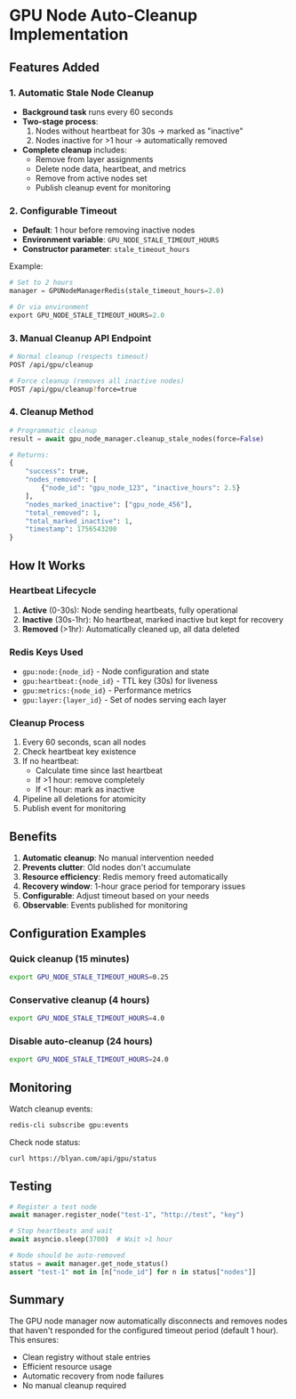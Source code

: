 # GPU Node Auto-Cleanup Implementation

## Features Added

### 1. Automatic Stale Node Cleanup
- **Background task** runs every 60 seconds
- **Two-stage process**:
  1. Nodes without heartbeat for 30s → marked as "inactive"
  2. Nodes inactive for >1 hour → automatically removed
- **Complete cleanup** includes:
  - Remove from layer assignments
  - Delete node data, heartbeat, and metrics
  - Remove from active nodes set
  - Publish cleanup event for monitoring

### 2. Configurable Timeout
- **Default**: 1 hour before removing inactive nodes
- **Environment variable**: `GPU_NODE_STALE_TIMEOUT_HOURS`
- **Constructor parameter**: `stale_timeout_hours`

Example:
```python
# Set to 2 hours
manager = GPUNodeManagerRedis(stale_timeout_hours=2.0)

# Or via environment
export GPU_NODE_STALE_TIMEOUT_HOURS=2.0
```

### 3. Manual Cleanup API Endpoint
```bash
# Normal cleanup (respects timeout)
POST /api/gpu/cleanup

# Force cleanup (removes all inactive nodes)
POST /api/gpu/cleanup?force=true
```

### 4. Cleanup Method
```python
# Programmatic cleanup
result = await gpu_node_manager.cleanup_stale_nodes(force=False)

# Returns:
{
    "success": true,
    "nodes_removed": [
        {"node_id": "gpu_node_123", "inactive_hours": 2.5}
    ],
    "nodes_marked_inactive": ["gpu_node_456"],
    "total_removed": 1,
    "total_marked_inactive": 1,
    "timestamp": 1756543200
}
```

## How It Works

### Heartbeat Lifecycle
1. **Active** (0-30s): Node sending heartbeats, fully operational
2. **Inactive** (30s-1hr): No heartbeat, marked inactive but kept for recovery
3. **Removed** (>1hr): Automatically cleaned up, all data deleted

### Redis Keys Used
- `gpu:node:{node_id}` - Node configuration and state
- `gpu:heartbeat:{node_id}` - TTL key (30s) for liveness
- `gpu:metrics:{node_id}` - Performance metrics
- `gpu:layer:{layer_id}` - Set of nodes serving each layer

### Cleanup Process
1. Every 60 seconds, scan all nodes
2. Check heartbeat key existence
3. If no heartbeat:
   - Calculate time since last heartbeat
   - If >1 hour: remove completely
   - If <1 hour: mark as inactive
4. Pipeline all deletions for atomicity
5. Publish event for monitoring

## Benefits

1. **Automatic cleanup**: No manual intervention needed
2. **Prevents clutter**: Old nodes don't accumulate
3. **Resource efficiency**: Redis memory freed automatically
4. **Recovery window**: 1-hour grace period for temporary issues
5. **Configurable**: Adjust timeout based on your needs
6. **Observable**: Events published for monitoring

## Configuration Examples

### Quick cleanup (15 minutes)
```bash
export GPU_NODE_STALE_TIMEOUT_HOURS=0.25
```

### Conservative cleanup (4 hours)
```bash
export GPU_NODE_STALE_TIMEOUT_HOURS=4.0
```

### Disable auto-cleanup (24 hours)
```bash
export GPU_NODE_STALE_TIMEOUT_HOURS=24.0
```

## Monitoring

Watch cleanup events:
```bash
redis-cli subscribe gpu:events
```

Check node status:
```bash
curl https://blyan.com/api/gpu/status
```

## Testing

```python
# Register a test node
await manager.register_node("test-1", "http://test", "key")

# Stop heartbeats and wait
await asyncio.sleep(3700)  # Wait >1 hour

# Node should be auto-removed
status = await manager.get_node_status()
assert "test-1" not in [n["node_id"] for n in status["nodes"]]
```

## Summary

The GPU node manager now automatically disconnects and removes nodes that haven't responded for the configured timeout period (default 1 hour). This ensures:
- Clean registry without stale entries
- Efficient resource usage
- Automatic recovery from node failures
- No manual cleanup required